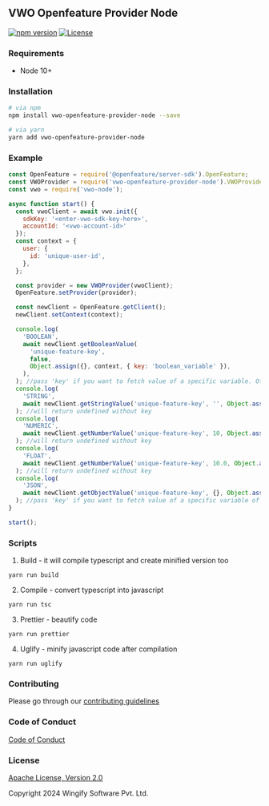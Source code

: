 ## VWO Openfeature Provider Node

[![npm version](https://badge.fury.io/js/vwo-openfeature-provider-node.svg)](https://www.npmjs.com/package/vwo-openfeature-provider-node)
[![License](https://img.shields.io/badge/License-Apache%202.0-blue.svg)](http://www.apache.org/licenses/LICENSE-2.0)

### Requirements

- Node 10+

### Installation

```bash
# via npm
npm install vwo-openfeature-provider-node --save

# via yarn
yarn add vwo-openfeature-provider-node
```

### Example

```javascript
const OpenFeature = require('@openfeature/server-sdk').OpenFeature;
const VWOProvider = require('vwo-openfeature-provider-node').VWOProvider;
const vwo = require('vwo-node');

async function start() {
  const vwoClient = await vwo.init({
    sdkKey: '<enter-vwo-sdk-key-here>',
    accountId: '<vwo-account-id>'
  });
  const context = {
    user: {
      id: 'unique-user-id',
    },
  };

  const provider = new VWOProvider(vwoClient);
  OpenFeature.setProvider(provider);

  const newClient = OpenFeature.getClient();
  newClient.setContext(context);

  console.log(
    'BOOLEAN',
    await newClient.getBooleanValue(
      'unique-feature-key',
      false,
      Object.assign({}, context, { key: 'boolean_variable' }),
    ),
  ); //pass 'key' if you want to fetch value of a specific variable. Otherwise it will return feature on/off
  console.log(
    'STRING',
    await newClient.getStringValue('unique-feature-key', '', Object.assign({}, context, { key: 'string-variable' })),
  ); //will return undefined without key
  console.log(
    'NUMERIC',
    await newClient.getNumberValue('unique-feature-key', 10, Object.assign({}, context, { key: 'number-variable' })),
  ); //will return undefined without key
  console.log(
    'FLOAT',
    await newClient.getNumberValue('unique-feature-key', 10.0, Object.assign({}, context, { key: 'float-variable' })),
  ); //will return undefined without key
  console.log(
    'JSON',
    await newClient.getObjectValue('unique-feature-key', {}, Object.assign({}, context, { key: 'json-variable' })),
  ); //pass 'key' if you want to fetch value of a specific variable of type JSON. Otherwise it will return all the variables.
}

start();
```

### Scripts

1. Build - it will compile typescript and create minified version too
```
yarn run build
```

2. Compile - convert typescript into javascript
```
yarn run tsc
```

3. Prettier - beautify code
```
yarn run prettier
```

4. Uglify - minify javascript code after compilation
```
yarn run uglify
```

### Contributing

Please go through our [contributing guidelines](https://github.com/wingify/vwo-openfeature-provider-node/blob/master/CONTRIBUTING.md)

### Code of Conduct

[Code of Conduct](https://github.com/wingify/vwo-openfeature-provider-node/blob/master/CODE_OF_CONDUCT.md)

### License

[Apache License, Version 2.0](https://github.com/wingify/vwo-openfeature-provider-node/blob/master/LICENSE)

Copyright 2024 Wingify Software Pvt. Ltd.
